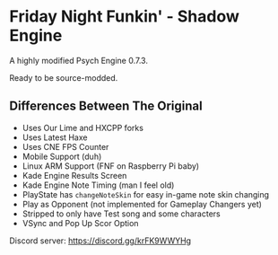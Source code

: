 # Friday Night Funkin' - Shadow Engine

A highly modified Psych Engine 0.7.3.

Ready to be source-modded.

## Differences Between The Original
- Uses Our Lime and HXCPP forks
- Uses Latest Haxe
- Uses CNE FPS Counter
- Mobile Support (duh)
- Linux ARM Support (FNF on Raspberry Pi baby)
- Kade Engine Results Screen
- Kade Engine Note Timing (man I feel old)
- PlayState has `changeNoteSkin` for easy in-game note skin changing
- Play as Opponent (not implemented for Gameplay Changers yet)
- Stripped to only have Test song and some characters
- VSync and Pop Up Scor Option

Discord server: https://discord.gg/krFK9WWYHg
